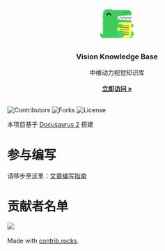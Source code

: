 <br/>
<p align="center">
  <a href="https://github.com/typical-motion/visionKB">
    <img src="static/img/logo.svg" alt="Logo" width="80" height="80">
  </a>

  <h3 align="center">Vision Knowledge Base</h3>

  <p align="center">
    中维动力视觉知识库
    <br/>
    <br/>
    <a href="https://vision-kb-typical-motion.vercel.app/"><strong>立即访问 »</strong></a>
    <br/>
    <br/>
  </p>
</p>

![Contributors](https://img.shields.io/github/contributors/typical-motion/visionKB?color=dark-green) ![Forks](https://img.shields.io/github/forks/typical-motion/visionKB?style=social) ![License](https://img.shields.io/github/license/typical-motion/visionKB) 


本项目基于 [Docusaurus 2](https://docusaurus.io/) 搭建

# 参与编写

请移步至这里：[文章编写指南](https://vision-kb-typical-motion.vercel.app/docs/%E5%9F%BA%E7%A1%80/%E6%96%87%E7%AB%A0%E7%BC%96%E5%86%99%E6%8C%87%E5%8D%97)

# 贡献者名单  

<a href="https://github.com/typical-motion/visionKB/graphs/contributors">
  <img src="https://contrib.rocks/image?repo=typical-motion/visionKB" />
</a>

Made with [contrib.rocks](https://contrib.rocks).
